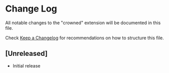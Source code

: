 # Change Log

All notable changes to the "crowned" extension will be documented in this file.

Check [Keep a Changelog](http://keepachangelog.com/) for recommendations on how to structure this file.

## [Unreleased]

- Initial release
